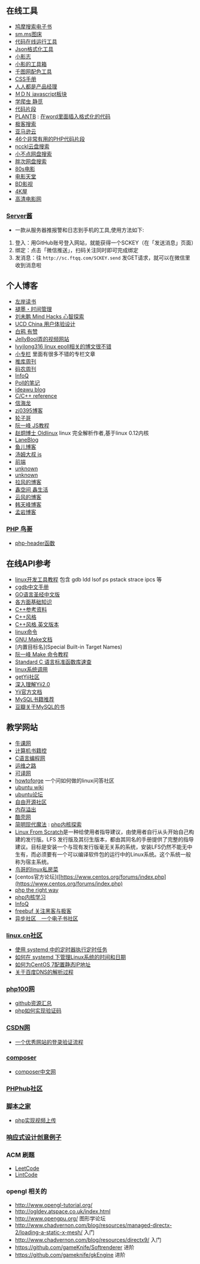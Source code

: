 #

## 在线工具

- [鸠摩搜索电子书](https://www.jiumodiary.com)
- [sm.ms图床](https://sm.ms/)
- [代码在线运行工具](https://tool.lu/)
- [Json格式化工具](http://json.awesomes.cn/)
- [小影志](http://c7sky.com/)
- [小影的工具箱](http://tool.c7sky.com/)
- [千图网配色工具](http://www.58pic.com/peise/)
- [CSS手册](http://css.doyoe.com/)
- [人人都是产品经理](http://www.woshipm.com/)  
- [ＭＤＮ javascript板块](https://developer.mozilla.org/zh-CN/docs/Web/JavaScript)
- [学爬虫 静觅](https://cuiqingcai.com/)
- [代码片段](http://www.phpxs.com/)
- [PLANTB](http://www.planetb.ca/) : [在word里面插入格式化的代码](http://www.planetb.ca/syntax-highlight-word)
- [极客搜索](http://s.geekbang.org/)
- [亚马逊云](https://amazonaws-china.com/cn)
- [46个非常有用的PHP代码片段](http://www.techug.com/useful-code)
- [ncckl云盘搜索](http://so.ncckl.cn/)
- [小不点网盘搜索](https://www.xiaoso.net/)
- [胖次网盘搜索](https://www.panc.cc/)
- [80s电影](http://www.80s.la)
- [电影天堂](https://www.dytt8.net)
- [BD影视](http://www.bddysf.com)
- [4K屋](http://www.kkkkmao.com)
- [高清电影网](http://www.520hdhd.com)

### [Server酱](http://sc.ftqq.com/3.version)

- 一款从服务器推报警和日志到手机的工具,使用方法如下:

1. 登入：用GitHub账号登入网站，就能获得一个SCKEY（在「发送消息」页面）
2. 绑定：点击「微信推送」，扫码关注同时即可完成绑定
3. 发消息：往  `http://sc.ftqq.com/SCKEY.send` 发GET请求，就可以在微信里收到消息啦

## 个人博客

- [左岸读书](http://www.zreading.cn/)
- [褪墨・时间管理](https://www.mifengtd.cn/)
- [刘未鹏 Mind Hacks 心智探索](http://mindhacks.cn/)
- [UCD China 用户体验设计](http://ucdchina.com/)
- [白鸦 有赞](http://ucdchina.com/baiya/)
- [JellyBool弄的视频网站](https://www.codecasts.com/)
- [lvyilong316 linux epoll相关的博文很不错](http://blog.chinaunix.net/uid/28541347.html)
- [小专栏](https://xiaozhuanlan.com/)  里面有很多不错的专栏文章
- [推库周刊](https://www.tuicool.com/mags)
- [码农周刊](https://weekly.manong.io/issues/)
- [InfoQ](http://www.infoq.com/cn/#)
- [Poll的笔记](https://www.cnblogs.com/maybe2030/)
- [ideawu blog](http://www.ideawu.net/blog/)
- [C/C++ reference](http://zh.cppreference.com/)
- [信海龙](https://www.bo56.com/)
- [zj0395博客](http://zj0395.com/)
- [轮子哥](http://www.cppblog.com/vczh/)
- [阮一峰 JS教程](http://es6.ruanyifeng.com/)
- [赵炯博士 Oldlinux](http://www.oldlinux.org/) linux 完全解析作者,基于linux 0.12内核
- [LaneBlog](http://www.lanecn.com/)
- [鱼儿博客](https://yuerblog.cc/)
- [汤姆大叔 js](http://www.cnblogs.com/TomXu)
- [前端](http://www.cnblogs.com/yexiaochai/)
- [unknown](https://yichunzhang.wordpress.com/2006/11)
- [unknown](http://yansu.org/index.html)
- [拉风的博客](http://rapheal.sinaapp.com)  
- [鑫空间 鑫生活](http://www.zhangxinxu.com/)
- [云风的博客](http://blog.codingnow.com/)
- [韩天峰博客](http://rango.swoole.com)
- [孟岩博客](http://blog.csdn.net/myan)

### [PHP 鸟哥](http://www.laruence.com/)

- [php-header函数](http://www.laruence.com/2007/12/16/308.html)

## 在线API参考

- [linux开发工具教程](http://linuxtools-rst.readthedocs.io/zh_CN/latest/index.html#) 包含 gdb ldd lsof ps pstack strace ipcs 等
- [cgdb中文手册](https://github.com/leeyiw/cgdb-manual-in-chinese)
- [GO语言圣经中文版](https://books.studygolang.com/gopl-zh/)
- [各方面基础知识](https://github.com/CyC2018/Interview-Notebook)  
- [C++参考资料](https://zh.cppreference.com/)  
- [C++风格](http://zh-google-styleguide.readthedocs.io/en/latest/google-cpp-styleguide/contents/)
- [C++风格 英文版本](http://google.github.io/styleguide/cppguide.html)
- [linux命令](http://man.linuxde.net/)
- [GNU Make文档](https://www.gnu.org/software/make/manual/make.html)
- [内置目标名](Special Built-in Target Names)
- [阮一峰 Make 命令教程](http://www.ruanyifeng.com/blog/2015/02/make.html)
- [Standard C 语言标准函数库速查](http://ganquan.info/standard-c/)
- [linux系统调用](http://thevivekpandey.github.io/posts/2017-09-25-linux-system-calls.html)
- [getYii社区](http://www.getyii.com)
- [深入理解Yii2.0](http://www.digpage.com)
- [Yii官方文档](http://www.yiiframework.com)
- [MySQL书籍推荐](http://mingxinglai.com/cn/2015/12/material-of-mysql/)
- [豆瓣关于MySQL的书](https://www.douban.com/tag/MySQL/book)

## 教学网站

- [牛课网](https://www.nowcoder.com/)
- [计算机书籍控](http://bestcbooks.com/)
- [C语言编程网](http://c.biancheng.net/cpp/)
- [运维之路](http://www.361way.com)
- [可译网](https://coyee.com/)
- [howtoforge](https://www.howtoforge.com/) 一个问如何做的linux问答社区
- [ubuntu wiki](http://wiki.ubuntu.org.cn)
- [ubuntu论坛](http://forum.ubuntu.org.cn/)
- [自由开源社区](https://imcn.me/)
- [内存溢出](http://outofmemory.cn/)
- [酷壳网](http://coolshell.cn)
- [简明现代魔法](http://www.nowamagic.net) : [php内核探索](http://www.nowamagic.net/librarys/veda/detail/1285)
- [Linux From Scratch](http://www.linuxfromscratch.org/news.html)是一种给使用者指导建议，由使用者自行从头开始自己构建的发行版。LFS 发行版及其衍生版本，都由其同名的手册提供了完整的指导建议。目标是安装一个与现有发行版毫无关系的系统，安装LFS仍然不能无中生有，而必须要有一个可以编译软件包的运行中的Linux系统。这个系统一般称为宿主系统。
- [鸟哥的linux私房菜](http://linux.vbird.org/linux_basic/)
- [centos官方论坛]([https://www.centos.org/forums/index.php](https://www.centos.org/forums/index.php)
- [php the right way](http://laravel-china.github.io/php-the-right-way)
- [php内核学习](http://www.php-internals.com)
- [InfoQ](http://www.infoq.com/cn)
- [freebuf 关注黑客与极客](http://www.freebuf.com/)
- [异步社区　一个电子书社区](http://www.epubit.com.cn/)

### [linux.cn社区](https://linux.cn)

- [使用 systemd 中的定时器执行定时任务](https://linux.cn/article-3996-1.html)
- [如何在 systemd 下管理Linux系统的时间和日期](https://linux.cn/article-4260-1.html)
- [如何为CentOS 7配置静态IP地址](https://linux.cn/article-3977-1.html)
- [关于百度DNS的解析过程](http://zhan.renren.com/starshen?gid=3602888498023142484&checked=true)

### [php100网](http://www.php100.com)

- [github资源汇总](http://www.php100.com/html/dujia/2015/0105/8267.html)
- [php如何实现验证码](http://www.php100.com/html/dujia/2015/0919/8975.html)

### [CSDN网](http://www.csdn.net/)

- [一个优秀网站的登录验证流程](http://blog.csdn.net/clevercode/article/details/45481409)

### [composer](https://getcomposer.org)

- [composer中文网](http://www.phpcomposer.com)

### [PHPhub社区](https://phphub.org)

### [脚本之家](http://jb51.net)

- [php实现视频上传](http://www.jb51.net/article/54433.htm)

### [响应式设计创意例子](http://mediaqueri.es)

### ACM 刷题

- [LeetCode](https://leetcode.com/)
- [LintCode](http://www.lintcode.com/zh-cn/)

### opengl 相关的

- <http://www.opengl-tutorial.org/>
- <http://ogldev.atspace.co.uk/index.html>
- <http://www.opengpu.org/>  图形学论坛
- <http://www.chadvernon.com/blog/resources/managed-directx-2/loading-a-static-x-mesh/>   入门
- <http://www.chadvernon.com/blog/resources/directx9/> 入门
- <https://github.com/gameKnife/Softrenderer>   进阶
- <https://github.com/gameknife/gkEngine>  进阶
